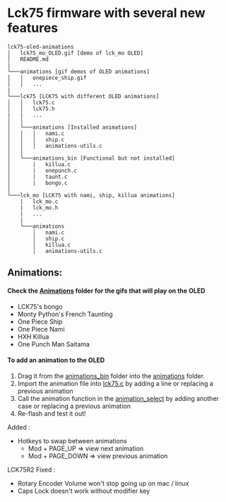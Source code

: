# Lck75 firmware with several new features

```
lck75-oled-animations
│   lck75_mo_OLED.gif [demo of lck_mo OLED]
│   README.md
|
└───animations [gif demos of OLED animations]
│   │   onepiece_ship.gif
│   │   ...
|
└───lck75 [LCK75 with different OLED animations]
│   │   lck75.c
│   │   lck75.h
|   |   ...
│   │
│   └───animations [Installed animations]
│   │   │   nami.c
│   │   │   ship.c
│   │   │   animations-utils.c
│   │
│   └───animations_bin [Functional but not installed]
│       |   killua.c
│       |   onepunch.c
│       |   taunt.c
│       |   bongo.c
│   
└───lck_mo [LCK75 with nami, ship, killua animations]
    |   lck_mo.c
    |   lck_mo.h
    |   ...
    |
    └───animations
        │   nami.c
        │   ship.c
        │   killua.c
        │   animations-utils.c
```

## Animations: <br/>
#### Check the [Animations](https://github.com/lazy-send/lck75-oled-animations/tree/main/animations) folder for the gifs that will play on the OLED 
- LCK75's bongo
- Monty Python's French Taunting
- One Piece Ship
- One Piece Nami
- HXH Killua
- One Punch Man Saitama
#### To add an animation to the OLED
 1. Drag it from the [animations_bin](https://github.com/lazy-send/lck75-oled-animations/tree/main/lck75/animations_bin) folder into the [animations](https://github.com/lazy-send/lck75-oled-animations/tree/main//lck75/animations) folder.
 2. Import the animation file into  [lck75.c](https://github.com/lazy-send/lck75-oled-animations/blob/db70a9d407e65d285fe090b0d688fa8e2fac45d4/lck75/lck75.c#L16.) by adding a line or replacing a previous animation
 3. Call the animation function in the [animation_select](https://github.com/lazy-send/lck75-oled-animations/blob/db70a9d407e65d285fe090b0d688fa8e2fac45d4/lck75/lck75.c#L45) by adding another case or replacing a previous animation
4. Re-flash and test it out!

Added : 
- Hotkeys to swap between animations
   - Mod + PAGE_UP => view next animation
   - Mod + PAGE_DOWN => view previous animation

LCK75R2 Fixed : 
 - Rotary Encoder Volume won't stop going up on mac / linux
 - Caps Lock doesn't work without modifier key
